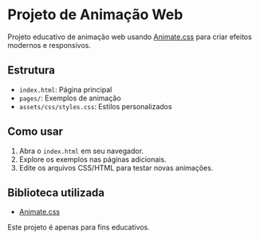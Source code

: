 # Projeto de Animação Web

Projeto educativo de animação web usando [Animate.css](https://animate.style/) para criar efeitos modernos e responsivos.

## Estrutura

- `index.html`: Página principal
- `pages/`: Exemplos de animação
- `assets/css/styles.css`: Estilos personalizados

## Como usar

1. Abra o `index.html` em seu navegador.
2. Explore os exemplos nas páginas adicionais.
3. Edite os arquivos CSS/HTML para testar novas animações.

## Biblioteca utilizada

- [Animate.css](https://animate.style/)

Este projeto é apenas para fins educativos.
